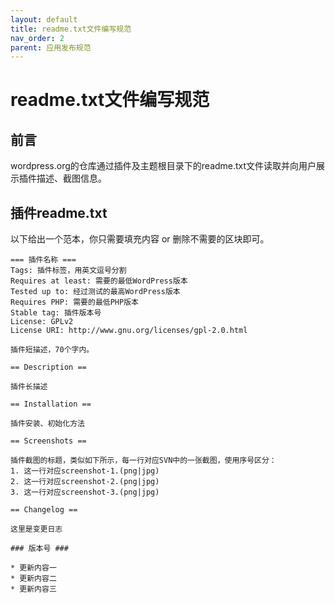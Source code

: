 ```yaml
---
layout: default
title: readme.txt文件编写规范
nav_order: 2
parent: 应用发布规范
---
```


# readme.txt文件编写规范

## 前言

wordpress.org的仓库通过插件及主题根目录下的readme.txt文件读取并向用户展示插件描述、截图信息。

## 插件readme.txt

以下给出一个范本，你只需要填充内容 or 删除不需要的区块即可。

``` 
=== 插件名称 ===
Tags: 插件标签，用英文逗号分割
Requires at least: 需要的最低WordPress版本
Tested up to: 经过测试的最高WordPress版本
Requires PHP: 需要的最低PHP版本
Stable tag: 插件版本号
License: GPLv2
License URI: http://www.gnu.org/licenses/gpl-2.0.html

插件短描述，70个字内。

== Description ==

插件长描述

== Installation ==

插件安装、初始化方法

== Screenshots ==

插件截图的标题，类似如下所示，每一行对应SVN中的一张截图，使用序号区分：
1. 这一行对应screenshot-1.(png|jpg)
2. 这一行对应screenshot-2.(png|jpg)
3. 这一行对应screenshot-3.(png|jpg)

== Changelog ==

这里是变更日志

### 版本号 ###

* 更新内容一
* 更新内容二
* 更新内容三

```
